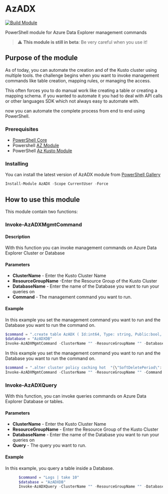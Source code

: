 # AzADX

[![Build Module](https://github.com/Cyberproof/AzADX/actions/workflows/build.yml/badge.svg?branch=main)](https://github.com/Cyberproof/AzADX/actions/workflows/build.yml)

PowerShell module for Azure Data Explorer management commands

> :warning: **This module is still in beta**: Be very careful when you use it!

## Purpose of the module

As of today, you can automate the creation and of the Kusto cluster using multiple tools.
the challenge begins when you want to invoke management commands like table creation, mapping rules, or managing the access.

This often forces you to do manual work like creating a table or creating a mapping schema.
if you wanted to automate it you had to deal with API calls or other languages SDK which not always easy to automate with.

now you can automate the complete process from end to end using PowerShell.

### Prerequisites

* [PowerShell Core](https://github.com/PowerShell/PowerShell)
* Powershell [AZ Module](https://www.powershellgallery.com/packages/Az)
* PowerShell [Az Kusto Module](https://www.powershellgallery.com/packages/Az.Kusto/1.0.0)

### Installing

You can install the latest version of AzADX module from [PowerShell Gallery](https://www.powershellgallery.com/packages/AzADX)

```PowerShell
Install-Module AzADX -Scope CurrentUser -Force
```

## How to use this module

This module contain two functions:

### Invoke-AzADXMgmtCommand

#### Description

With this function you can invoke management commands on Azure Data Explorer Cluster or Database

#### Parameters

* **ClusterName** - Enter the Kusto Cluster Name
* **ResourceGroupName** -Enter the Resource Group of the Kusto Cluster
* **DatabaseName** - Enter the name of the Database you want to run your queries on
* **Command** - The management command you want to run.

#### Example

In this example you set the management command you want to run and the Database you want to run the command on.

```PowerShell
$command = ".create table AzADX ( Id:int64, Type: string, Public:bool, CreatedAt: datetime)"
$database = "AzADXDB"
Invoke-AzADXMgmtCommand -ClusterName "" -ResourceGroupName "" -DatabaseName $database -Command $command
```

In this example you set the management command you want to run and the Database you want to run the command on.

```PowerShell
$command = ".alter cluster policy caching hot  "{\"SoftDeletePeriod\": \"10.00:00:00\", \"Recoverability\"\"Enabled\"}""
Invoke-AzADXMgmtCommand -ClusterName "" -ResourceGroupName "" -Command $command
```

### Invoke-AzADXQuery

With this function, you can invoke queries commands on Azure Data Explorer Database or tables.

#### Parameters

* **ClusterName** - Enter the Kusto Cluster Name
* **ResourceGroupName** - Enter the Resource Group of the Kusto Cluster
* **DatabaseName** - Enter the name of the Database you want to run your queries on
* **Query** - The query you want to run.

#### Example

In this example, you query a table inside a Database.

```PowerShell
      $command = "Logs | take 10"
      $database = "AzADXDB"
      Invoke-AzADXQuery -ClusterName "" -ResourceGroupName "" -DatabaseName $database -Query $command
```
